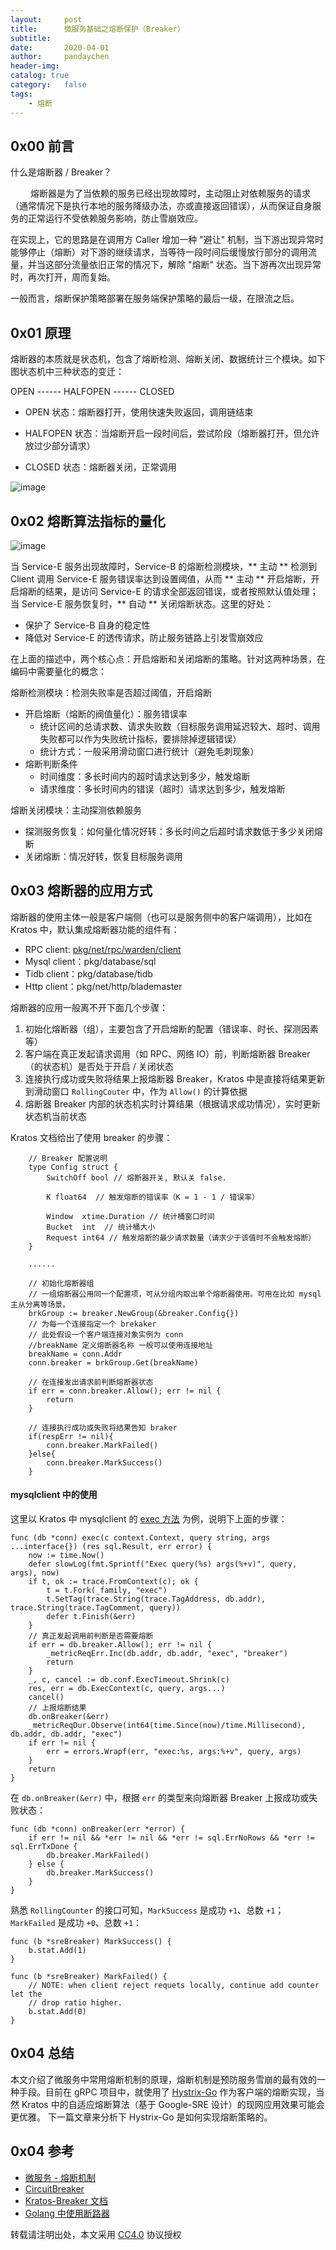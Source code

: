 ```yaml
---
layout:     post
title:      微服务基础之熔断保护（Breaker）
subtitle:
date:       2020-04-01
author:     pandaychen
header-img:
catalog: true
category:   false
tags:
    - 熔断
---
```



##  0x00    前言

什么是熔断器 / Breaker？

&emsp;&emsp; 熔断器是为了当依赖的服务已经出现故障时，主动阻止对依赖服务的请求（通常情况下是执行本地的服务降级办法，亦或直接返回错误），从而保证自身服务的正常运行不受依赖服务影响，防止雪崩效应。

在实现上，它的思路是在调用方 Caller 增加一种 "避让" 机制，当下游出现异常时能够停止（熔断）对下游的继续请求，当等待一段时间后缓慢放行部分的调用流量，并当这部分流量依旧正常的情况下，解除 "熔断" 状态。当下游再次出现异常时，再次打开，周而复始。

一般而言，熔断保护策略部署在服务端保护策略的最后一级，在限流之后。

##  0x01	原理
熔断器的本质就是状态机，包含了熔断检测、熔断关闭、数据统计三个模块。如下图状态机中三种状态的变迁：

OPEN ------ HALFOPEN ------ CLOSED

-	OPEN 状态：熔断器打开，使用快速失败返回，调用链结束

-	HALFOPEN 状态：当熔断开启一段时间后，尝试阶段（熔断器打开，但允许放过少部分请求）

-	CLOSED 状态：熔断器关闭，正常调用

![image](https://s1.ax1x.com/2020/04/24/J0JYb8.png)

##	0x02	熔断算法指标的量化

![image](https://s1.ax1x.com/2020/04/23/J093dg.png)

当 Service-E 服务出现故障时，Service-B 的熔断检测模块，** 主动 ** 检测到 Client 调用 Service-E 服务错误率达到设置阈值，从而 ** 主动 ** 开启熔断，开启熔断的结果，是访问 Service-E 的请求全部返回错误，或者按照默认值处理；当 Service-E 服务恢复时，** 自动 ** 关闭熔断状态。这里的好处：
-   保护了 Service-B 自身的稳定性
-   降低对 Service-E 的透传请求，防止服务链路上引发雪崩效应

在上面的描述中，两个核心点：开启熔断和关闭熔断的策略。针对这两种场景，在编码中需要量化的概念：

熔断检测模块：检测失败率是否超过阈值，开启熔断
-   开启熔断（熔断的阀值量化）：服务错误率
	-   统计区间的总请求数、请求失败数（目标服务调用延迟较大、超时、调用失败都可以作为失败统计指标，要排除掉逻辑错误）
	-	统计方式：一般采用滑动窗口进行统计（避免毛刺现象）
-	熔断判断条件
	-	时间维度：多长时间内的超时请求达到多少，触发熔断
	-	请求维度：多长时间内的错误（超时）请求达到多少，触发熔断

熔断关闭模块：主动探测依赖服务
-	探测服务恢复：如何量化情况好转：多长时间之后超时请求数低于多少关闭熔断
-	关闭熔断：情况好转，恢复目标服务调用

##	0x03	熔断器的应用方式
熔断器的使用主体一般是客户端侧（也可以是服务侧中的客户端调用），比如在 Kratos 中，默认集成熔断器功能的组件有：
-	RPC client: [pkg/net/rpc/warden/client](https://github.com/go-kratos/kratos/blob/master/pkg/net/rpc/warden/client.go)
-	Mysql client：pkg/database/sql
-	Tidb client：pkg/database/tidb
-	Http client：pkg/net/http/blademaster

熔断器的应用一般离不开下面几个步骤：
1.	初始化熔断器（组），主要包含了开启熔断的配置（错误率、时长、探测因素等）
2.	客户端在真正发起请求调用（如 RPC、网络 IO）前，判断熔断器 Breaker（的状态机）是否处于开启 / 关闭状态
3.	连接执行成功或失败将结果上报熔断器 Breaker，Kratos 中是直接将结果更新到滑动窗口 `RollingCouter` 中，作为 `Allow()` 的计算依据
4.	熔断器 Breaker 内部的状态机实时计算结果（根据请求成功情况），实时更新状态机当前状态

Kratos 文档给出了使用 breaker 的步骤：
```golang
	// Breaker 配置说明
	type Config struct {
		SwitchOff bool // 熔断器开关, 默认关 false.

		K float64  // 触发熔断的错误率（K = 1 - 1 / 错误率）

		Window  xtime.Duration // 统计桶窗口时间
		Bucket  int  // 统计桶大小
		Request int64 // 触发熔断的最少请求数量（请求少于该值时不会触发熔断）
	}

	......

	// 初始化熔断器组
	// 一组熔断器公用同一个配置项，可从分组内取出单个熔断器使用。可用在比如 mysql 主从分离等场景。
	brkGroup := breaker.NewGroup(&breaker.Config{})
	// 为每一个连接指定一个 brekaker
	// 此处假设一个客户端连接对象实例为 conn
	//breakName 定义熔断器名称 一般可以使用连接地址
	breakName = conn.Addr
	conn.breaker = brkGroup.Get(breakName)

	// 在连接发出请求前判断熔断器状态
	if err = conn.breaker.Allow(); err != nil {
		return
	}

	// 连接执行成功或失败将结果告知 braker
	if(respErr != nil){
		conn.breaker.MarkFailed()
	}else{
		conn.breaker.MarkSuccess()
	}
```

####	mysqlclient 中的使用
这里以 Kratos 中 mysqlclient 的 [exec 方法](https://github.com/go-kratos/kratos/blob/master/pkg/database/sql/sql.go#L300) 为例，说明下上面的步骤：
```golang
func (db *conn) exec(c context.Context, query string, args ...interface{}) (res sql.Result, err error) {
	now := time.Now()
	defer slowLog(fmt.Sprintf("Exec query(%s) args(%+v)", query, args), now)
	if t, ok := trace.FromContext(c); ok {
		t = t.Fork(_family, "exec")
		t.SetTag(trace.String(trace.TagAddress, db.addr), trace.String(trace.TagComment, query))
		defer t.Finish(&err)
	}
	// 真正发起调用前判断是否需要熔断
	if err = db.breaker.Allow(); err != nil {
		_metricReqErr.Inc(db.addr, db.addr, "exec", "breaker")
		return
	}
	_, c, cancel := db.conf.ExecTimeout.Shrink(c)
	res, err = db.ExecContext(c, query, args...)
	cancel()
	// 上报熔断结果
	db.onBreaker(&err)
	_metricReqDur.Observe(int64(time.Since(now)/time.Millisecond), db.addr, db.addr, "exec")
	if err != nil {
		err = errors.Wrapf(err, "exec:%s, args:%+v", query, args)
	}
	return
}
```

在 `db.onBreaker(&err)` 中，根据 `err` 的类型来向熔断器 Breaker 上报成功或失败状态：
```golang
func (db *conn) onBreaker(err *error) {
	if err != nil && *err != nil && *err != sql.ErrNoRows && *err != sql.ErrTxDone {
		db.breaker.MarkFailed()
	} else {
		db.breaker.MarkSuccess()
	}
}
```

熟悉 `RollingCounter` 的接口可知，`MarkSuccess` 是成功 `+1`、总数 `+1`；`MarkFailed` 是成功 `+0`、总数 `+1`：
```golang
func (b *sreBreaker) MarkSuccess() {
	b.stat.Add(1)
}

func (b *sreBreaker) MarkFailed() {
	// NOTE: when client reject requets locally, continue add counter let the
	// drop ratio higher.
	b.stat.Add(0)
}
```



##	0x04	总结
本文介绍了微服务中常用熔断机制的原理，熔断机制是预防服务雪崩的最有效的一种手段。目前在 gRPC 项目中，就使用了 [Hystrix-Go](https://github.com/afex/hystrix-go) 作为客户端的熔断实现，当然 Kratos 中的自适应熔断算法（基于 Google-SRE 设计）的现网应用效果可能会更优雅。
下一篇文章来分析下 Hystrix-Go 是如何实现熔断策略的。

##  0x04	参考
-   [微服务 - 熔断机制](http://blog.zhuxingsheng.com/blog/micro-service-fuse-mechanism.html)
-   [CircuitBreaker](https://martinfowler.com/bliki/CircuitBreaker.html)
-	[Kratos-Breaker 文档](https://github.com/go-kratos/kratos/blob/master/doc/wiki-cn/breaker.md)
-	[Golang 中使用断路器](https://yangxikun.com/golang/2019/08/10/golang-circuit.html)

转载请注明出处，本文采用 [CC4.0](http://creativecommons.org/licenses/by-nc-nd/4.0/) 协议授权